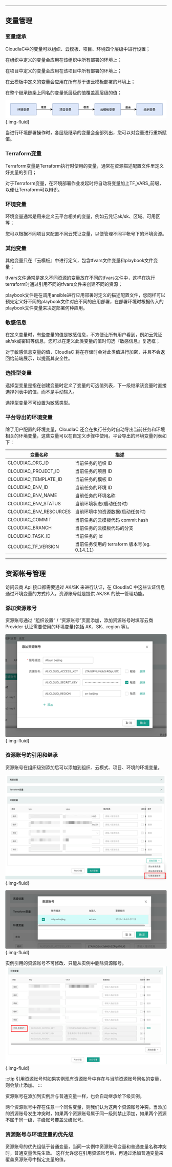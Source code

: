 ------
## 变量管理

### 变量继承

CloudIaC中的变量可以组织、云模板、项目、环境四个层级中进行设置；

在组织中定义的变量会应用在该组织中所有部署的环境上；

在项目中定义的变量会应用在该项目中所有部署的环境上；

在云模板中定义的变量会应用在所有基于该云模板部署的环境上；

在整个继承链条上同名的变量低层级的值覆盖高层级的值；

![image-20211223182016991](../images/image-20211223182016991.png){.img-fluid}

当进行环境部署操作时，各层级继承的变量会全部列出，您可以对变量进行重新赋值。

### Terraform变量

Terraform变量是Terraform执行时使用的变量，通常在资源描述配置文件里定义好变量的引用；

对于Terraform变量，在环境部署作业发起时将自动将变量加上TF_VARS_前缀，以便让Terraform可以辩识。

### 环境变量

环境变量通常是用来定义云平台相关的变量，例如云凭证ak/sk、区域、可用区等；

您可以根据不同项目来配置不同云凭证变量，以便管理不同平帐号下的环境资源。

### 其他变量

其他变量只在『云模板』中进行定义，包含tfvars文件变量和playbook文件变量；

tfvars文件通常是定义不同资源的变量放在不同的tfvars文件中，这样在执行terraform时通过引用不同的tfvars文件来创建不同的资源；

playbook文件是在调用ansible进行应用部署时定义的描述配置文件，您同样可以预先定义好不同的playbook文件对应不同的应用部署，在部署环境时根据传入的playbook文件变量来决定部署何种应用。

### 敏感信息

在定义变量时，有些变量的值是敏感信息，不方便让所有用户看到，例如云凭证ak/sk或密码等信息，您可以在定义此类变量的值时勾选『敏感信息』复选框；

对于敏感信息变量的值，CloudIaC 将在存储时会对此类值进行加密，并且不会返回给前端展示，以提高其安全性。

### 选择型变量

选择型变量是指在创建变量时定义了变量的可选值列表，下一级继承该变量时直接选择列表中的值，而不是手动输入。

选择型变量不可设置为敏感类型。

### 平台导出的环境变量

除了用户配置的环境变量，CloudIaC 还会在执行任务时自动导出当前任务和环境相关的环境变量，这些变量可以在自定义步骤中使用。平台导出的环境变量列表如下：

| 变量名称               | 描述                                         |
| ---------------------- | -------------------------------------------- |
| CLOUDIAC_ORG_ID        | 当前任务的组织 ID                            |
| CLOUDIAC_PROJECT_ID    | 当前任务的项目 ID                            |
| CLOUDIAC_TEMPLATE_ID   | 当前任务的模板 ID                            |
| CLOUDIAC_ENV_ID        | 当前任务的环境 ID                            |
| CLOUDIAC_ENV_NAME      | 当前任务的环境名称                           |
| CLOUDIAC_ENV_STATUS    | 当前环境状态(启动任务时)                     |
| CLOUDIAC_ENV_RESOURCES | 当前环境中的资源数据(启动任务时)             |
| CLOUDIAC_COMMIT        | 当前任务的云模板代码 commit hash             |
| CLOUDIAC_BRANCH        | 当前任务的云模板代码的分支                   |
| CLOUDIAC_TASK_ID       | 当前任务的 id                                |
| CLOUDIAC_TF_VERSION    | 当前任务使用的 terraform 版本号(eg. 0.14.11) |



------
## 资源帐号管理

访问云商 Api 接口都需要通过 AK/SK 来进行认证，在 CloudIaC 中这些认证信息通过环境变量的方式传入。资源账号就是提供 AK/SK 的统一管理功能。

### 添加资源账号

资源账号通过 “组织设置” / “资源账号”页面添加，添加资源账号时填写云商 Provider 认证需要使用的环境变量(包括 AK、SK、region 等)。

![img](../images/cloud_account_add.png){.img-fluid}


### 资源账号的引用和继承

资源账号在组织级别添加后可以添加到组织、云模式、项目、环境的环境变量。

![img](../images/cloud_account_use_1.png){.img-fluid}

![img](../images/cloud_account_use_2.png){.img-fluid}

实例引用的资源账号不可修改、只能从实例中删除资源账号。
![img](../images/cloud_account_use_3.png){.img-fluid}

:::tip
引用资源账号时如果实例现有资源账号中存在与当前资源账号同名的变量，则会禁止添加。
:::

资源账号在添加到实例后与普通变量一样，也会自动继承给下级实例。

两个资源账号中存在任意一个同名变量，则我们认为这两个资源账号冲突。当添加的资源账号发生冲突时，如果两个资源账号属于同一级则禁止添加，如果两个资源不属于同一级，子级账号覆盖父级账号。


### 资源账号与环境变量的优先级
资源账号的优先组低于普通变量，当同一实例中资源账号变量和普通变量名称冲突时，普通变量优先生效。
这样允许您在引用资源账号后，再通过添加普通变量来覆盖资源账号中指定变量的值。
